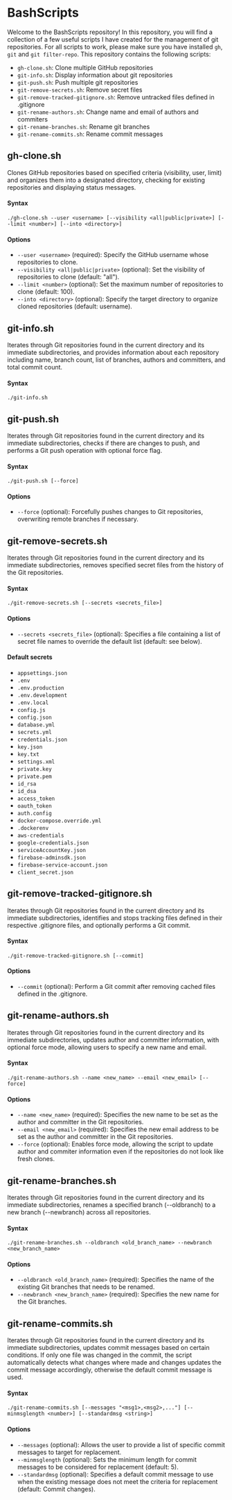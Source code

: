 # BashScripts
Welcome to the BashScripts repository! In this repository, you will find a collection of a few useful scripts I have created for the management of git repositories. For all scripts to work, please make sure you have installed `gh`, `git` and `git filter-repo`. This repository contains the following scripts:
* `gh-clone.sh`: Clone multiple GitHub repositories
* `git-info.sh`: Display information about git repositories
* `git-push.sh`: Push multiple git repositories
* `git-remove-secrets.sh`: Remove secret files
* `git-remove-tracked-gitignore.sh`: Remove untracked files defined in .gitignore
* `git-rename-authors.sh`: Change name and email of authors and commiters
* `git-rename-branches.sh`: Rename git branches
* `git-rename-commits.sh`: Rename commit messages
## gh-clone.sh
Clones GitHub repositories based on specified criteria (visibility, user, limit) and organizes them into a designated directory, checking for existing repositories and displaying status messages.
#### Syntax
```
./gh-clone.sh --user <username> [--visibility <all|public|private>] [--limit <number>] [--into <directory>]
```
#### Options
* `--user <username>` (required): Specify the GitHub username whose repositories to clone.
* `--visibility <all|public|private>` (optional): Set the visibility of repositories to clone (default: "all").
* `--limit <number>` (optional): Set the maximum number of repositories to clone (default: 100).
* `--into <directory>` (optional): Specify the target directory to organize cloned repositories (default: username).
## git-info.sh
Iterates through Git repositories found in the current directory and its immediate subdirectories, and provides information about each repository including name, branch count, list of branches, authors and committers, and total commit count.
#### Syntax
```
./git-info.sh
```
## git-push.sh
Iterates through Git repositories found in the current directory and its immediate subdirectories, checks if there are changes to push, and performs a Git push operation with optional force flag.
#### Syntax
```
./git-push.sh [--force]
```
#### Options
* `--force` (optional): Forcefully pushes changes to Git repositories, overwriting remote branches if necessary.
## git-remove-secrets.sh
Iterates through Git repositories found in the current directory and its immediate subdirectories, removes specified secret files from the history of the Git repositories.
#### Syntax
```
./git-remove-secrets.sh [--secrets <secrets_file>]
```
#### Options
* `--secrets <secrets_file>` (optional): Specifies a file containing a list of secret file names to override the default list (default: see below).
#### Default secrets
* `appsettings.json`
* `.env`
* `.env.production`
* `.env.development`
* `.env.local`
* `config.js`
* `config.json`
* `database.yml`
* `secrets.yml`
* `credentials.json`
* `key.json`
* `key.txt`
* `settings.xml`
* `private.key`
* `private.pem`
* `id_rsa`
* `id_dsa`
* `access_token`
* `oauth_token`
* `auth.config`
* `docker-compose.override.yml`
* `.dockerenv`
* `aws-credentials`
* `google-credentials.json`
* `serviceAccountKey.json`
* `firebase-adminsdk.json`
* `firebase-service-account.json`
* `client_secret.json`
## git-remove-tracked-gitignore.sh
Iterates through Git repositories found in the current directory and its immediate subdirectories, identifies and stops tracking files defined in their respective .gitignore files, and optionally performs a Git commit.
#### Syntax
```
./git-remove-tracked-gitignore.sh [--commit]
```
#### Options
* `--commit` (optional): Perform a Git commit after removing cached files defined in the .gitignore.
## git-rename-authors.sh
Iterates through Git repositories found in the current directory and its immediate subdirectories, updates author and committer information, with optional force mode, allowing users to specify a new name and email.
#### Syntax
```
./git-rename-authors.sh --name <new_name> --email <new_email> [--force]
```
#### Options
* `--name <new_name>` (required): Specifies the new name to be set as the author and committer in the Git repositories.
* `--email <new_email>` (required): Specifies the new email address to be set as the author and committer in the Git repositories.
* `--force` (optional): Enables force mode, allowing the script to update author and commiter information even if the repositories do not look like fresh clones.
## git-rename-branches.sh
Iterates through Git repositories found in the current directory and its immediate subdirectories, renames a specified branch (--oldbranch) to a new branch (--newbranch) across all repositories.
#### Syntax
```
./git-rename-branches.sh --oldbranch <old_branch_name> --newbranch <new_branch_name>
```
#### Options
* `--oldbranch <old_branch_name>` (required): Specifies the name of the existing Git branches that needs to be renamed.
* `--newbranch <new_branch_name>` (required): Specifies the new name for the Git branches.
## git-rename-commits.sh
Iterates through Git repositories found in the current directory and its immediate subdirectories, updates commit messages based on certain conditions. If only one file was changed in the commit, the script automatically detects what changes where made and changes updates the commit message accordingly, otherwise the default commit message is used.
#### Syntax
```
./git-rename-commits.sh [--messages "<msg1>,<msg2>,..."] [--minmsglength <number>] [--standardmsg <string>]
```
#### Options
* `--messages` (optional): Allows the user to provide a list of specific commit messages to target for replacement.
* `--minmsglength` (optional): Sets the minimum length for commit messages to be considered for replacement (default: 5).
* `--standardmsg` (optional): Specifies a default commit message to use when the existing message does not meet the criteria for replacement (default: Commit changes).
